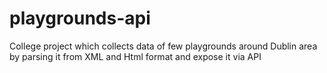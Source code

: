 # playgrounds-api
College project which collects data of few playgrounds around Dublin area by parsing it from XML and Html format and expose it via API

